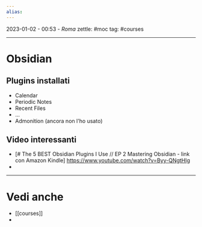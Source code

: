 ```yaml
---
alias: 
---
```

2023-01-02 - 00:53 - *Roma*
zettle: #moc
tag: #courses

---
# Obsidian

## Plugins installati
- Calendar
- Periodic Notes
- Recent Files
- ...
- Admonition (ancora non l'ho usato)

## Video interessanti

- [# The 5 BEST Obsidian Plugins I Use // EP 2 Mastering Obsidian - link con Amazon Kindle] https://www.youtube.com/watch?v=Byy-QNgtHIg
- 



---
# Vedi anche
- [[courses]]
- 